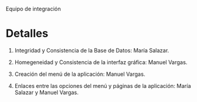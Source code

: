 Equipo de integración


# Detalles #

1. Integridad y Consistencia de la Base de Datos: María Salazar.

2. Homegeneidad y Consistencia de la interfaz gráfica: Manuel Vargas.

3. Creación del menú de la aplicación: Manuel Vargas.

4. Enlaces entre las opciones del menú y páginas de la aplicación: María Salazar y Manuel Vargas.
